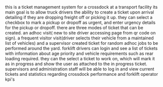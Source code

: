 this is a ticket management system for a crossdock at a transport facility
its main goal is to allow truck drivers the ability to create a ticket upon arrival detailing if they are dropping freight off or picking it up.
they can select a checkbox to mark a pickup or dropoff as urgent, and enter urgency details for the pickup or dropoff.
there are three modes of ticket that can be created.
an adhoc visit( new to site driver accessing page from qr code on sign).
a frequent visitor visit(driver selects their vehicle from a maintained list of vehicles)
and a supervisor created ticket for random adhoc jobs to be performed around the yard.
forklift drivers can login and see a list of tickets with information about age priority and vehicle requirements such as rear loading required.
they can the select a ticket to work on, which will mark it as in progress and show the user as attached to the in progress ticket.
supervisors and administration staff will be able to log in and view current tickets and statistics regarding crossdock performance and forklift operator kpi's